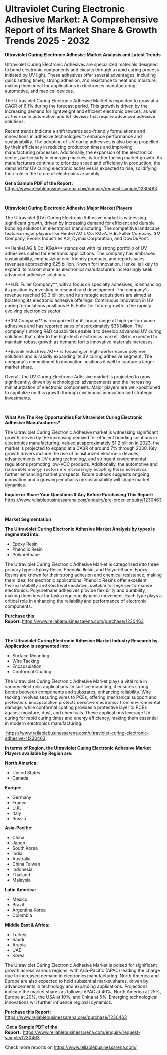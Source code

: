 <p><h1>Ultraviolet Curing Electronic Adhesive Market: A Comprehensive Report of its Market Share & Growth Trends 2025 - 2032</h1></p><p><strong>Ultraviolet Curing Electronic Adhesive Market Analysis and Latest Trends</strong></p>
<p><p>Ultraviolet Curing Electronic Adhesives are specialized materials designed to bond electronic components and circuits through a rapid curing process initiated by UV light. These adhesives offer several advantages, including quick setting times, strong adhesion, and resistance to heat and moisture, making them ideal for applications in electronics manufacturing, automotive, and medical devices.</p><p>The Ultraviolet Curing Electronic Adhesive Market is expected to grow at a CAGR of 6.1% during the forecast period. This growth is driven by the increasing demand for lightweight and efficient electronic devices, as well as the rise in automation and IoT devices that require advanced adhesive solutions. </p><p>Recent trends indicate a shift towards eco-friendly formulations and innovations in adhesive technologies to enhance performance and sustainability. The adoption of UV curing adhesives is also being propelled by their efficiency in reducing production times and improving manufacturing processes. Additionally, the expansion of the electronics sector, particularly in emerging markets, is further fueling market growth. As manufacturers continue to prioritize speed and efficiency in production, the demand for UV curing electronic adhesives is expected to rise, solidifying their role in the future of electronics assembly.</p></p>
<p><strong>Get a Sample PDF of the Report:&nbsp;</strong> <a href="https://www.reliablebusinessarena.com/enquiry/request-sample/1230463?utm_campaign=1912&utm_medium=2&utm_source=Github&utm_content=ia&utm_term=03022025&utm_id=ultraviolet-curing-electronic-adhesive">https://www.reliablebusinessarena.com/enquiry/request-sample/1230463</a></p>
<p>&nbsp;</p>
<p><strong>Ultraviolet Curing Electronic Adhesive Major Market Players</strong></p>
<p><p>The Ultraviolet (UV) Curing Electronic Adhesive market is witnessing significant growth, driven by increasing demand for efficient and durable bonding solutions in electronics manufacturing. The competitive landscape features major players like Henkel AG & Co. KGaA, H.B. Fuller Company, 3M Company, Evonik Industries AG, Dymax Corporation, and DowDuPont.</p><p>**Henkel AG & Co. KGaA** stands out with its strong portfolio of UV adhesives suited for electronic applications. The company has embraced sustainability, emphasizing eco-friendly products, and reports sales revenues approaching €25 billion. Known for innovation, Henkel is likely to expand its market share as electronics manufacturers increasingly seek advanced adhesive solutions.</p><p>**H.B. Fuller Company**, with a focus on specialty adhesives, is enhancing its position by investing in research and development. The company's revenue reached $3.3 billion, and its strategic acquisitions are aimed at bolstering its electronic adhesive offerings. Continuous innovation in UV curing formulations positions H.B. Fuller for future growth in the rapidly evolving electronics sector.</p><p>**3M Company** is recognized for its broad range of high-performance adhesives and has reported sales of approximately $35 billion. The company's strong R&D capabilities enable it to develop advanced UV curing solutions that cater to the high-tech electronics market. 3M is expected to maintain robust growth as demand for its innovative materials increases.</p><p>**Evonik Industries AG** is focusing on high-performance polymer solutions and is rapidly expanding its UV curing adhesive segment. The company's commitment to innovation positions it well to capture a larger market share.</p><p>Overall, the UV Curing Electronic Adhesive market is projected to grow significantly, driven by technological advancements and the increasing miniaturization of electronic components. Major players are well-positioned to capitalize on this growth through continuous innovation and strategic investments.</p></p>
<p>&nbsp;</p>
<p><strong>What Are The Key Opportunities For Ultraviolet Curing Electronic Adhesive Manufacturers?</strong></p>
<p><p>The Ultraviolet Curing Electronic Adhesive market is witnessing significant growth, driven by the increasing demand for efficient bonding solutions in electronics manufacturing. Valued at approximately $1.2 billion in 2023, the market is projected to expand at a CAGR of around 7% through 2030. Key growth drivers include the rise of miniaturized electronic devices, advancements in UV curing technology, and stringent environmental regulations promoting low-VOC products. Additionally, the automotive and renewable energy sectors are increasingly adopting these adhesives, further enhancing market prospects. Future outlook suggests ongoing innovation and a growing emphasis on sustainability will shape market dynamics.</p></p>
<p><strong>Inquire or Share Your Questions If Any Before Purchasing This Report:</strong> <a href="https://www.reliablebusinessarena.com/enquiry/pre-order-enquiry/1230463?utm_campaign=1912&utm_medium=2&utm_source=Github&utm_content=ia&utm_term=03022025&utm_id=ultraviolet-curing-electronic-adhesive">https://www.reliablebusinessarena.com/enquiry/pre-order-enquiry/1230463</a></p>
<p>&nbsp;</p>
<p><strong>Market Segmentation</strong></p>
<p><strong>The Ultraviolet Curing Electronic Adhesive Market Analysis by types is segmented into:</strong></p>
<p><ul><li>Epoxy Resin</li><li>Phenolic Resin</li><li>Polyurethane</li></ul></p>
<p><p>The Ultraviolet Curing Electronic Adhesive Market is categorized into three primary types: Epoxy Resin, Phenolic Resin, and Polyurethane. Epoxy Resins are known for their strong adhesion and chemical resistance, making them ideal for electronic applications. Phenolic Resins offer excellent thermal stability and electrical insulation, suitable for high-performance electronics. Polyurethane adhesives provide flexibility and durability, making them ideal for tasks requiring dynamic movement. Each type plays a critical role in enhancing the reliability and performance of electronic components.</p></p>
<p><strong>Purchase this Report:&nbsp;</strong><a href="https://www.reliablebusinessarena.com/purchase/1230463?utm_campaign=1912&utm_medium=2&utm_source=Github&utm_content=ia&utm_term=03022025&utm_id=ultraviolet-curing-electronic-adhesive">https://www.reliablebusinessarena.com/purchase/1230463</a></p>
<p>&nbsp;</p>
<p><strong>The Ultraviolet Curing Electronic Adhesive Market Industry Research by Application is segmented into:</strong></p>
<p><ul><li>Surface Mounting</li><li>Wire Tacking</li><li>Encapsulation</li><li>Conformal Coating</li></ul></p>
<p><p>The Ultraviolet Curing Electronic Adhesive Market plays a vital role in various electronic applications. In surface mounting, it ensures strong bonds between components and substrates, enhancing reliability. Wire tacking involves securing wires to PCBs, offering mechanical support and protection. Encapsulation protects sensitive electronics from environmental damage, while conformal coating provides a protective layer to PCBs against moisture, dust, and chemicals. These applications leverage UV curing for rapid curing times and energy efficiency, making them essential in modern electronics manufacturing.</p></p>
<p><a href="https://www.reliablebusinessarena.com/ultraviolet-curing-electronic-adhesive-r1230463?utm_campaign=1912&utm_medium=2&utm_source=Github&utm_content=ia&utm_term=03022025&utm_id=ultraviolet-curing-electronic-adhesive">&nbsp;https://www.reliablebusinessarena.com/ultraviolet-curing-electronic-adhesive-r1230463</a></p>
<p><strong>In terms of Region, the Ultraviolet Curing Electronic Adhesive Market Players available by Region are:</strong></p>
<p>
    <p> <strong> North America: </strong>
        <ul>
            <li>United States</li>
            <li>Canada</li>
        </ul>
        </p> 
    <p> <strong> Europe: </strong>
        <ul>
            <li>Germany</li>
            <li>France</li>
            <li>U.K.</li>
            <li>Italy</li>
            <li>Russia</li>
        </ul>
        </p> 
    <p> <strong> Asia-Pacific: </strong>
        <ul>
            <li>China</li>
            <li>Japan</li>
            <li>South Korea</li>
            <li>India</li>
            <li>Australia</li>
            <li>China Taiwan</li>
            <li>Indonesia</li>
            <li>Thailand</li>
            <li>Malaysia</li>
        </ul>
        </p> 
    <p> <strong> Latin America: </strong>
        <ul>
            <li>Mexico</li>
            <li>Brazil</li>
            <li>Argentina Korea</li>
            <li>Colombia</li>
        </ul>
        </p> 
    <p> <strong> Middle East & Africa: </strong>
        <ul>
            <li>Turkey</li>
            <li>Saudi</li>
            <li>Arabia</li>
            <li>UAE</li>
            <li>Korea</li>
        </ul>
    </p>
    </p>
<p><p>The Ultraviolet Curing Electronic Adhesive Market is poised for significant growth across various regions, with Asia-Pacific (APAC) leading the charge due to increased demand in electronics manufacturing. North America and Europe are also expected to hold substantial market shares, driven by advancements in technology and expanding applications. Projections indicate the market shares as follows: APAC at 40%, North America at 25%, Europe at 20%, the USA at 10%, and China at 5%. Emerging technological innovations will further influence regional dynamics.</p></p>
<p><strong>Purchase this Report: </strong><a href="https://www.reliablebusinessarena.com/purchase/1230463?utm_campaign=1912&utm_medium=2&utm_source=Github&utm_content=ia&utm_term=03022025&utm_id=ultraviolet-curing-electronic-adhesive">https://www.reliablebusinessarena.com/purchase/1230463</a></p>
<p>&nbsp;<strong>Get a Sample PDF of the Report:&nbsp;&nbsp;</strong><a href="https://www.reliablebusinessarena.com/enquiry/request-sample/1230463?utm_campaign=1912&utm_medium=2&utm_source=Github&utm_content=ia&utm_term=03022025&utm_id=ultraviolet-curing-electronic-adhesive">https://www.reliablebusinessarena.com/enquiry/request-sample/1230463</a></p>
<p><strong></strong></p>
<p>Check more reports on <a href="https://www.reliablebusinessarena.com/?utm_campaign=1912&utm_medium=2&utm_source=Github&utm_content=ia&utm_term=03022025&utm_id=ultraviolet-curing-electronic-adhesive">https://www.reliablebusinessarena.com/</a></p>
